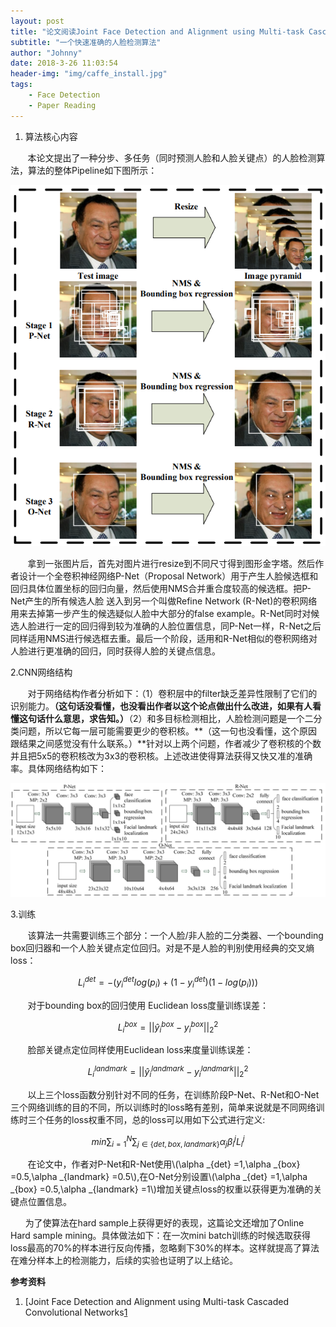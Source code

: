 ```yaml
---
layout: post
title: "论文阅读Joint Face Detection and Alignment using Multi-task Cascaded Convolutional Networks "
subtitle: "一个快速准确的人脸检测算法"
author: "Johnny"
date: 2018-3-26 11:03:54
header-img: "img/caffe_install.jpg"
tags: 
    - Face Detection 
    - Paper Reading
---
```


1. 算法核心内容 

&#160; &#160; &#160; &#160;本论文提出了一种分步、多任务（同时预测人脸和人脸关键点）的人脸检测算法，算法的整体Pipeline如下图所示：

![java-javascript](/img/in-post/mtcnn/pipeline.png)

&#160; &#160; &#160; &#160;拿到一张图片后，首先对图片进行resize到不同尺寸得到图形金字塔。然后作者设计一个全卷积神经网络P-Net（Proposal Network）用于产生人脸候选框和回归具体位置坐标的回归向量，然后使用NMS合并重合度较高的候选框。把P-Net产生的所有候选人脸
送入到另一个叫做Refine Network (R-Net)的卷积网络用来去掉第一步产生的候选疑似人脸中大部分的false example。R-Net同时对候选人脸进行一定的回归得到较为准确的人脸位置信息，同P-Net一样，R-Net之后同样适用NMS进行候选框去重。最后一个阶段，适用和R-Net相似的卷积网络对人脸进行更准确的回归，同时获得人脸的关键点信息。

2.CNN网络结构

&#160; &#160; &#160; &#160;对于网络结构作者分析如下：（1）卷积层中的filter缺乏差异性限制了它们的识别能力。**（这句话没看懂，也没看出作者以这个论点做出什么改进，如果有人看懂这句话什么意思，求告知。）**（2）和多目标检测相比，人脸检测问题是一个二分类问题，所以它每一层可能需要更少的卷积核。**（这一句也没看懂，这个原因跟结果之间感觉没有什么联系。）**针对以上两个问题，作者减少了卷积核的个数并且把5x5的卷积核改为3x3的卷积核。上述改进使得算法获得又快又准的准确率。具体网络结构如下：

![java-javascript](/img/in-post/mtcnn/cnn_arc.png)

3.训练

&#160; &#160; &#160; &#160;该算法一共需要训练三个部分：一个人脸/非人脸的二分类器、一个bounding box回归器和一个人脸关键点定位回归。对是不是人脸的判别使用经典的交叉熵loss：

$$ L^{det}_{i} =-\left( y^{det}_{i} log( p_{i}) +\left( 1-y^{det}_{i}\right)( 1-log( p_{i}))\right) $$

&#160; &#160; &#160; &#160;对于bounding box的回归使用 Euclidean loss度量训练误差：

$$ L^{box}_{i} =||\hat{y}^{box}_{i} -y^{box}_{i} ||^{2}_{2} $$

&#160; &#160; &#160; &#160;脸部关键点定位同样使用Euclidean loss来度量训练误差：

$$ L^{landmark}_{i} =||\hat{y}^{landmark}_{i} -y^{landmark}_{i} ||^{2}_{2} $$

&#160; &#160; &#160; &#160;以上三个loss函数分别针对不同的任务，在训练阶段P-Net、R-Net和O-Net三个网络训练的目的不同，所以训练时的loss略有差别，简单来说就是不同网络训练时三个任务的loss权重不同，总的loss可以用如下公式进行定义:

$$ min\sum\nolimits ^{N}_{i=1}\sum\nolimits _{j\in \{det,box,landmark\}} \alpha _{j} \beta ^{j}_{i} L^{j}_{i} $$

&#160; &#160; &#160; &#160;在论文中，作者对P-Net和R-Net使用\\(\alpha _{det} =1,\alpha _{box} =0.5,\alpha _{landmark} =0.5\\),在O-Net分别设置\\(\alpha _{det} =1,\alpha _{box} =0.5,\alpha _{landmark} =1\\)增加关键点loss的权重以获得更为准确的关键点位置信息。

&#160; &#160; &#160; 为了使算法在hard sample上获得更好的表现，这篇论文还增加了Online Hard sample mining。具体做法如下：在一次mini batch训练的时候选取获得loss最高的70%的样本进行反向传播，忽略剩下30%的样本。这样就提高了算法在难分样本上的检测能力，后续的实验也证明了以上结论。

**参考资料**


 1. [Joint Face Detection and Alignment using Multi-task Cascaded Convolutional Networks[1]

 


  [1]: https://kpzhang93.github.io/MTCNN_face_detection_alignment/paper/spl.pdf